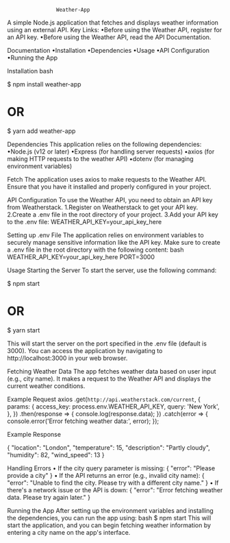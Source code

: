 					Weather-App

A simple Node.js application that fetches and displays weather information using an external API.
Key Links:
	•Before using the Weather API, register for an API key.
	•Before using the Weather API, read the API Documentation.

Documentation
	•Installation
	•Dependencies
	•Usage
	•API Configuration
	•Running the App

Installation
bash

$ npm install weather-app
# OR
$ yarn add weather-app

Dependencies
This application relies on the following dependencies:
	•Node.js (v12 or later)
	•Express (for handling server requests)
	•axios (for making HTTP requests to the weather API)
	•dotenv (for managing environment variables)

Fetch
The application uses axios to make requests to the Weather API. Ensure that you have it installed and properly configured in your project.

API Configuration
To use the Weather API, you need to obtain an API key from Weatherstack.
	1.Register on Weatherstack to get your API key.
	2.Create a .env file in the root directory of your project.
	3.Add your API key to the .env file:
                WEATHER_API_KEY=your_api_key_here


Setting up .env File
The application relies on environment variables to securely manage sensitive information like the API key. Make sure to create a .env file in the root directory with the following content:
bash
	WEATHER_API_KEY=your_api_key_here
	PORT=3000

Usage
Starting the Server
To start the server, use the following command:

$ npm start
# OR
$ yarn start

This will start the server on the port specified in the .env file (default is 3000). You can access the application by navigating to http://localhost:3000 in your web browser.

Fetching Weather Data
The app fetches weather data based on user input (e.g., city name). It makes a request to the Weather API and displays the current weather conditions.

Example Request
axios .get(`http://api.weatherstack.com/current`,
 { params: { access_key: process.env.WEATHER_API_KEY, query: 'New York', }, 
})
 .then(response => { console.log(response.data); 
}) 
.catch(error => { console.error('Error fetching weather data:', error);
 });


Example 
Response

{ "location": "London", 
"temperature": 15,
 "description": "Partly cloudy",
 "humidity": 82, 
"wind_speed": 13 }

Handling Errors
•	If the city query parameter is missing:
{
  "error": "Please provide a city"
}
•	If the API returns an error (e.g., invalid city name):
{
  "error": "Unable to find the city. Please try with a different city name."
}
•	If there's a network issue or the API is down:
{
  "error": "Error fetching weather data. Please try again later."
}

Running the App
After setting up the environment variables and installing the dependencies, you can run the app using:
bash
$ npm start
This will start the application, and you can begin fetching weather information by entering a city name on the app's interface.